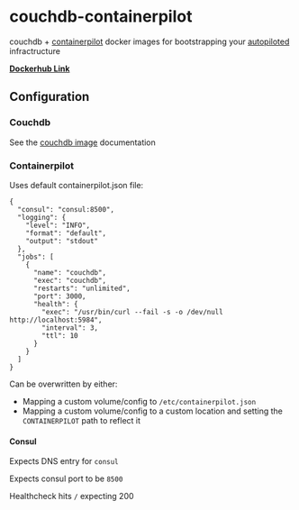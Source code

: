 # couchdb-containerpilot

couchdb + [containerpilot](https://www.joyent.com/containerpilot) docker images for bootstrapping your [autopiloted](https://www.joyent.com/blog/applications-on-autopilot) infractructure

[**Dockerhub Link**](https://hub.docker.com/r/johnhof/couchdb-containerpilot/)

## Configuration

### Couchdb

See the [couchdb image](https://hub.docker.com/_/couchdb/) documentation

### Containerpilot

Uses default containerpilot.json file:

```
{
  "consul": "consul:8500",
  "logging": {
    "level": "INFO",
    "format": "default",
    "output": "stdout"
  },
  "jobs": [
    {
      "name": "couchdb",
      "exec": "couchdb",
      "restarts": "unlimited",
      "port": 3000,
      "health": {
        "exec": "/usr/bin/curl --fail -s -o /dev/null http://localhost:5984",
        "interval": 3,
        "ttl": 10
      }
    }
  ]
}
```

Can be overwritten by either:
- Mapping a custom volume/config to `/etc/containerpilot.json`
- Mapping a custom volume/config to a custom location and setting the `CONTAINERPILOT` path to reflect it

#### Consul

Expects DNS entry for `consul`

Expects consul port to be `8500`

Healthcheck hits `/` expecting 200
